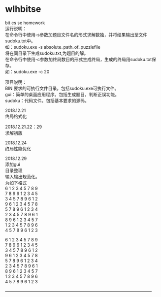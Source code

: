 # wlhbitse  
bit cs se homework  
运行说明：  
在命令行中使用-s参数加题目文件名的形式求解数独，并将结果输出至文件sudoku.txt中。  
如：sudoku.exe -s absolute_path_of_puzzlefile  
将在同目录下生成sudoku.txt,为题目的解。  
在命令行中使用-c参数加终局数目的形式生成终局，生成的终局用sudoku.txt保存。  
如：sudoku.exe -c 20  
  
项目说明：  
BIN 要求的可执行文件目录。包括sudoku.exe可执行文件。  
gui：简单的桌面应用程序。包括生成题目，判断正误功能。  
sudoku：代码文件。包括基本要求的源码。  
  
2018.12.21  
终局格式化  
  
2018.12.21.22：29  
求解初版  
  
2018.12.24  
终局性能优化  
  
2018.12.29  
添加gui  
目录整理  
输入输出规范化。  
为如下格式  
6 1 2 3 4 5 7 8 9  
7 8 9 6 1 2 3 4 5  
3 4 5 7 8 9 6 1 2  
9 6 1 2 3 4 5 7 8  
5 7 8 9 6 1 2 3 4  
2 3 4 5 7 8 9 6 1  
8 9 6 1 2 3 4 5 7  
1 2 3 4 5 7 8 9 6  
4 5 7 8 9 6 1 2 3  
  
6 1 2 3 4 5 7 8 9  
7 8 9 6 1 2 3 4 5  
3 4 5 7 8 9 6 1 2  
9 6 1 2 3 4 5 7 8  
5 7 8 9 6 1 2 3 4  
2 3 4 5 7 8 9 6 1  
8 9 6 1 2 3 4 5 7  
1 2 3 4 5 7 8 9 6  
4 5 7 8 9 6 1 2 3  

——————————————————————————————————
